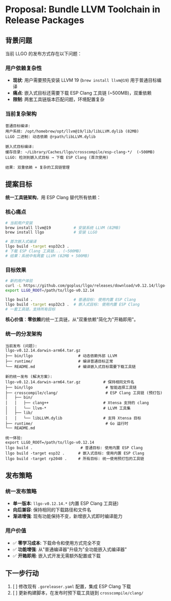 # Proposal: Bundle LLVM Toolchain in Release Packages

## 背景问题

当前 LLGO 的发布方式存在以下问题：

### 用户依赖复杂性
- **现状**: 用户需要预先安装 LLVM 19 (`brew install llvm@19`) 用于普通目标编译
- **痛点**: 嵌入式目标还需要下载 ESP Clang 工具链 (~500MB)，双重依赖
- **限制**: 两套工具链版本匹配问题，环境配置复杂

### 当前复杂架构
```
普通目标编译:
用户系统: /opt/homebrew/opt/llvm@19/lib/libLLVM.dylib (82MB)  
LLGO 二进制: 动态依赖 @rpath/libLLVM.dylib

嵌入式目标编译:  
缓存目录: ~/Library/Caches/llgo/crosscompile/esp-clang-*/  (~500MB)
LLGO: 检测到嵌入式目标 → 下载 ESP Clang (首次使用)

结果: 双重依赖 + 复杂的工具链管理
```

## 提案目标

**统一工具链架构**，用 ESP Clang 替代所有依赖：

### 核心痛点
```bash
# 当前用户安装
brew install llvm@19          # 安装系统 LLVM (82MB)
brew install llgo             # 安装 LLGO

# 首次嵌入式编译
llgo build -target esp32c3 .
# 下载 ESP Clang 工具链... (~500MB)
# 结果：系统中有两套 LLVM (82MB + 500MB)
```

### 目标效果
```bash
# 新的用户体验
curl -L https://github.com/goplus/llgo/releases/download/v0.12.14/llgo-v0.12.14.darwin-arm64.tar.gz | tar -xz
export LLGO_ROOT=/path/to/llgo-v0.12.14

llgo build .                  # 普通目标: 使用内置 ESP Clang
llgo build -target esp32c3 .  # 嵌入式目标: 使用内置 ESP Clang
# 一套工具链，支持所有目标
```

**核心价值**：**零依赖**的统一工具链，从"双重依赖"简化为"开箱即用"。

### 统一的分发架构 
```
当前发布 (问题):
llgo-v0.12.14.darwin-arm64.tar.gz
├── bin/llgo                    # 动态依赖外部 LLVM
├── runtime/                    # 编译普通目标正常
└── README.md                   # 编译嵌入式目标需要下载工具链

新的统一发布 (解决方案):
llgo-v0.12.14.darwin-arm64.tar.gz          # 保持相同文件名
├── bin/llgo                                # 智能选择工具链
├── crosscompile/clang/                     # ESP Clang 工具链 (预打包)
│   ├── bin/
│   │   ├── clang++                        # Xtensa 支持的 clang
│   │   └── llvm-*                         # LLVM 工具集
│   ├── lib/
│   │   └── libLLVM.dylib                  # 支持 Xtensa 目标
├── runtime/                                # Go 运行时
└── README.md

统一体验:
export LLGO_ROOT=/path/to/llgo-v0.12.14
llgo build .                     # 普通目标: 使用内置 ESP Clang
llgo build -target esp32 .      # 嵌入式目标: 使用内置 ESP Clang  
llgo build -target rp2040 .     # 所有目标: 统一使用预打包的工具链
```

## 发布策略

### 统一发布策略
- **单一版本**: `llgo-v0.12.14.*` (内置 ESP Clang 工具链)
- **向后兼容**: 保持相同的下载路径和文件名
- **渐进增强**: 现有功能保持不变，新增嵌入式即时编译能力

### 用户价值
- ✅ **零学习成本**: 下载命令和使用方式完全不变
- ✅ **功能增强**: 从"普通编译器"升级为"全功能嵌入式编译器"  
- ✅ **开箱即用**: 嵌入式开发无需额外配置或下载

## 下一步行动

1. [ ] 修改现有 `.goreleaser.yaml` 配置，集成 ESP Clang 下载
2. [ ] 更新构建脚本，在发布时预下载工具链到 `crosscompile/clang/`

